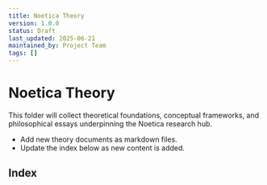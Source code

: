 ```yaml
---
title: Noetica Theory
version: 1.0.0
status: Draft
last_updated: 2025-06-21
maintained_by: Project Team
tags: []
---
```


# Noetica Theory

This folder will collect theoretical foundations, conceptual frameworks, and philosophical essays underpinning the Noetica research hub.

- Add new theory documents as markdown files.
- Update the index below as new content is added.

## Index

<!-- DYNAMIC:THEORY_INDEX_START -->
<!-- DYNAMIC:THEORY_INDEX_END -->
